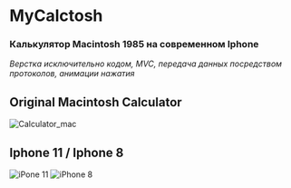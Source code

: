 # MyCalctosh
### Калькулятор Macintosh 1985 на современном Iphone
*Верстка исключительно кодом, MVC, передача данных посредством протоколов, анимации нажатия*

## Original Macintosh Calculator
![Calculator_mac](https://user-images.githubusercontent.com/79677367/189838251-fd4ea6ca-6d79-49e8-aead-5d71f1317f7f.png)

## Iphone 11 / Iphone 8
![ iPone 11](https://user-images.githubusercontent.com/79677367/189838273-cf4976a6-a918-4e17-a58b-bf6334d78b0d.png) ![iPhone 8](https://user-images.githubusercontent.com/79677367/189838281-e5a56744-9e5c-4930-b094-29f99099db4b.png)

